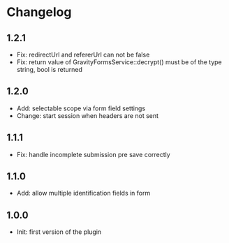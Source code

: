 # Changelog

## 1.2.1

- Fix: redirectUrl and refererUrl can not be false
- Fix: return value of GravityFormsService::decrypt() must be of the type string, bool is returned

## 1.2.0

- Add: selectable scope via form field settings
- Change: start session when headers are not sent

## 1.1.1

- Fix: handle incomplete submission pre save correctly

## 1.1.0

- Add: allow multiple identification fields in form

## 1.0.0

- Init: first version of the plugin
